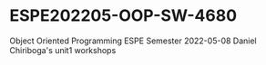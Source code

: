# ESPE202205-OOP-SW-4680
Object Oriented Programming ESPE Semester 2022-05-08
Daniel Chiriboga's unit1 workshops
